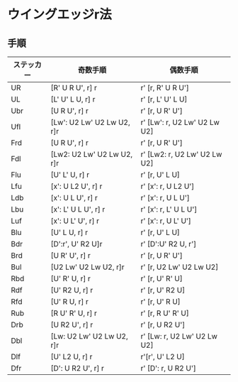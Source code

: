 # ウイングエッジr法

## 手順
|ステッカー|奇数手順|偶数手順
|---|---|---|
|UR|[R' U R U', r] r|r' [r, R' U R U']|
|UL|[L' U' L U, r] r|r' [r, L' U' L U]|
|Ubr|[U R U', r] r |r' [r, U R' U']|
|Ufl|[Lw': U2 Lw' U2 Lw U2, r]r |r' [Lw': r, U2 Lw' U2 Lw U2]|
|Frd|[U R U', r] r|r' [r, U R' U']|
|Fdl|[Lw2: U2 Lw' U2 Lw U2, r]r |r' [Lw2: r, U2 Lw' U2 Lw U2]|
|Flu|[U' L' U, r] r|r' [r, U' L U] |
|Lfu|[x': U L2 U', r] r| r' [x': r, U L2 U']|
|Ldb|[x': U L U', r] r| r' [x': r, U L U']|
|Lbu|[x': L' U L U', r] r| r' [x': r, L' U L U']|
|Luf|[x': U L' U', r] r| r' [x': r, U L' U']|
|Blu|[U' L U, r] r| r' [r, U' L U]|
|Bdr|[D':r', U' R2 U]r |r' [D':U' R2 U, r']|
|Brd|[U R' U', r] r| r' [r, U R' U']|
|Bul|[U2 Lw' U2 Lw U2, r]r |r' [r, U2 Lw' U2 Lw U2]|
|Rbd|[U' R' U, r] r|r' [r, U' R' U]|
|Rdf|[U' R2 U, r] r|r' [r, U' R2 U]|
|Rfd|[U' R U, r] r|r' [r, U' R U]|
|Rub|[R U' R' U, r] r|r' [r, R U' R' U]|
|Drb|[U R2 U', r] r|r' [r, U R2 U']|
|Dbl|[Lw: U2 Lw' U2 Lw U2, r]r |r' [Lw: r, U2 Lw' U2 Lw U2]|
|Dlf|[U' L2 U, r] r| r'[r', U' L2 U]|
|Dfr|[D': U R2 U', r] r|r' [D': r, U R2 U']|
